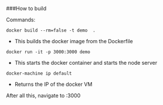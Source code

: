 ###How to build

Commands:

```
docker build --rm=false -t demo  .
```
 - This builds the docker image from the Dockerfile


```
docker run -it -p 3000:3000 demo
```

 - This starts the docker container and starts the node server

```
docker-machine ip default
```

 - Returns the IP of the docker VM

After all this, navigate to <ip>:3000